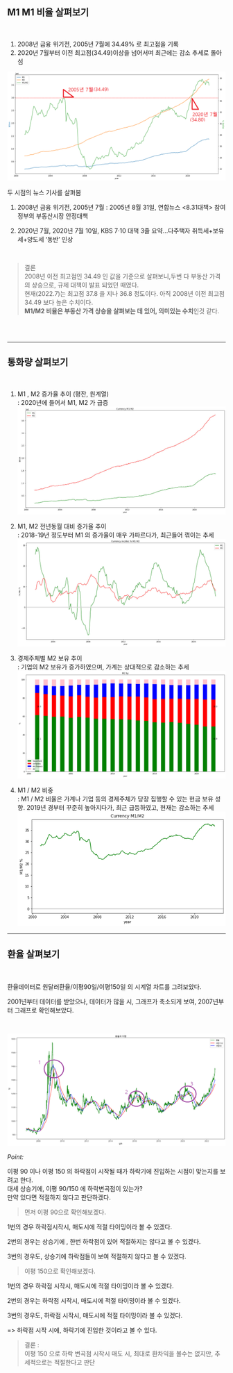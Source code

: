

## M1 M1 비율 살펴보기  
<Br>

1. 2008년 금융 위기전, 2005년 7월에 34.49% 로 최고점을 기록  
2. 2020년 7월부터 이전 최고점(34.49)이상을 넘어서며 최근에는 감소 추세로 돌아섬  

![](image/M1M2.png)

두 시점의 뉴스 기사를 살펴봄
1. 2008년 금융 위기전, 2005년 7월
  : 2005년 8월 31일, 연합뉴스 <8.31대책> 참여정부의 부동산시장 안정대책  

2. 2020년 7월, 2020년 7월 10일, KBS 7·10 대책 3줄 요약…다주택자 취득세+보유세+양도세 ‘동반’ 인상  

<Br>

>결론        
2008년 이전 최고점인 34.49 인 값을 기준으로 살펴보니,두번 다 부동산 가격의 상승으로, 규제 대책이 발표 되었던 때였다.   
현재(2022.7)는 최고점 37.8 을 지나 36.8 정도이다. 아직 2008년 이전 최고점 34.49 보다 높은 수치이다.   
**M1/M2 비율은 부동산 가격 상승을 살펴보는 데 있어, 의미있는 수치**인것 같다.  

<br><Br>

---

## 통화량 살펴보기 
<Br>

1. M1 , M2 증가율 추이 (평잔, 원계열)  
 : 2020년에 들어서 M1, M2 가 급증  
![](image/currency1.jpg) 

2. M1, M2 전년동월 대비 증가율 추이  
 : 2018-19년 정도부터 M1 의 증가율이 매우 가파르다가, 최근들어 꺾이는 추세  
![](image/currency2.jpg)  

3. 경제주체별 M2 보유 추이   
 : 기업의 M2 보유가 증가하였으며, 가계는 상대적으로 감소하는 추세  
![](image/currency4.png)   

4. M1 / M2 비중  
 : M1 / M2 비율은 가계나 기업 등의 경제주체가 당장 집행할 수 있는 현금 보유 성향. 2019년 경부터 꾸준히 높아지다가, 최근 급등하였고, 현재는 감소하는 추세   
 ![](image/currency5.png)  


 ---

## 환율 살펴보기 
<Br><Br>
환율데이터로 원달러환율/이평90일/이평150일 의 시계열 차트를 그려보았다.  

2001년부터 데이터를 받았으나, 데이터가 많을 시, 그래프가 축소되게 보여, 2007년부터 그래프로 확인해보았다.  

<Br>

 ![](image/currency_move.jpg)



*Point:*

이평 90 이나 이평 150 의 하락점이 시작될 때가 하락기에 진입하는 시점이 맞는지를 보려고 한다.  
대세 상승기에, 이평 90/150 에 하락변곡점이 있는가?   
만약 있다면 적절하지 않다고 판단하겠다. 

 

> 먼저 이평 90으로 확인해보겠다. 

1번의 경우  하락점시작시, 매도시에 적절 타이밍이라 볼 수 있겠다.

2번의 경우는 상승기에 , 한번 하락점이 있어 적절하지는 않다고 볼 수 있겠다.

3번의 경우도, 상승기에 하락점들이 보여 적절하지 않다고 볼 수 있겠다.

 

> 이평 150으로 확인해보겠다.

1번의 경우  하락점 시작시, 매도시에 적절 타이밍이라 볼 수 있겠다.

2번의 경우는 하락점 시작시, 매도시에 적절 타이밍이라 볼 수 있겠다.

3번의 경우도,  하락점 시작시, 매도시에 적절 타이밍이라 볼 수 있겠다.

=> 하락점 시작 시에, 하락기에 진입한 것이라고 볼 수 있다.

 

>결론 :  
이평 150 으로 하락 변곡점 시작시 매도 시, 최대로 환차익을 볼수는 없지만, 추세적으로는 적절한다고 판단


